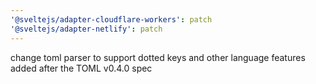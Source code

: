 ```yaml
---
'@sveltejs/adapter-cloudflare-workers': patch
'@sveltejs/adapter-netlify': patch
---
```


change toml parser to support dotted keys and other language features added after the TOML v0.4.0 spec
